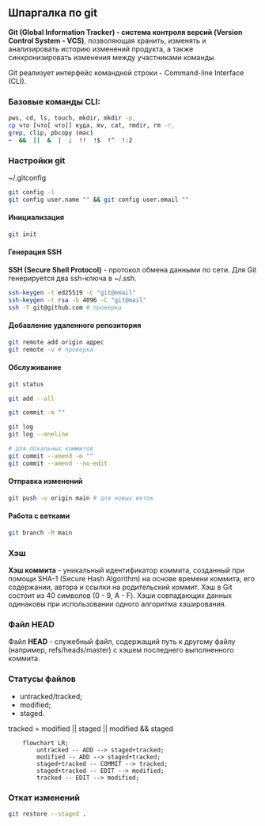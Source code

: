 ## Шпаргалка по git
**Git (Global Information Tracker) - система контроля версий (Version Control System - VCS)**, позволяющая хранить, изменять и анализировать историю изменений продукта, а также синхронизировать изменения между участниками команды.

Git реализует интерфейс командной строки - Command-line Interface (CLI).


### Базовые команды CLI:
```bash
pws, cd, ls, touch, mkdir, mkdir -p, 
cp что [что[ что]] куда, mv, cat, rmdir, rm -r, 
grep, clip, pbcopy (mac)
~  &&  ||  &  |  ;  !!  !$  !^  !:2
```

### Настройки git
~/.gitconfig
```bash
git config -l
git config user.name "" && git config user.email ""
```

#### Инициализация
```bash
git init
```

#### Генерация SSH
**SSH (Secure Shell Protocol)** - протокол обмена данными по сети. Для Git генерируется два ssh-ключа в ~/.ssh. 
```bash
ssh-keygen -t ed25519 -C "git@email"
ssh-keygen -t rsa -b 4096 -C "git@mail"
ssh -T git@github.com # проверка
```

#### Добавление удаленного репозитория
```bash
git remote add origin адрес
git remote -v # проверка
```

#### Обслуживание 
```bash
git status
```
```bash
git add --all
```

```bash
git commit -m ""
```
```bash
git log
git log --oneline
```

```bash
# для локальных коммитов
git commit --amend -m ""
git commit --amend --no-edit
```

#### Отправка изменений
```bash
git push -u origin main # для новых веток
```

#### Работа с ветками
```bash
git branch -M main
```

### Хэш
**Хэш коммита** - уникальный идентификатор коммита, созданный при помощи SHA-1 (Secure Hash Algorithm) на основе времени коммита, его содержании, автора и ссылки на родительский коммит. Хэш в Git состоит из 40 символов (0 - 9, A - F). Хэши совпадающих данных одинаковы при использовании одного алгоритма хэширования.

### Файл HEAD
Файл **HEAD** - служебный файл, содержащий путь к другому файлу (например, refs/heads/master) с хэшем последнего выполненного коммита.

### Статусы файлов
- untracked/tracked;
- modified;
- staged.

tracked = modified || staged || modified && staged

```mermaid
	flowchart LR;
		untracked -- ADD --> staged+tracked;
        modified -- ADD --> staged+tracked;
		staged+tracked -- COMMIT --> tracked;
        staged+tracked -- EDIT --> modified;
		tracked -- EDIT --> modified;	
```

### Откат изменений
```bash
git restore --staged .
```
